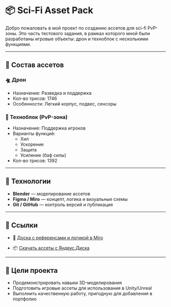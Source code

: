 # 📦 Sci-Fi Asset Pack

Добро пожаловать в мой проект по созданию ассетов для sci-fi PvP-зоны. Это часть тестового задания, в рамках которого мной были разработаны игровые объекты: дрон и техноблок с несколькими функциями.

---

## 🔧 Состав ассетов

### 🛸 Дрон
- Назначение: Разведка и поддержка
- Кол-во трисов: 1746
- Особенности: Легкий корпус, подвес, сенсоры

### 🧊 Техноблок (PvP-зона)
- Назначение: Поддержка игроков
- Варианты функций:
  - Хил
  - Ускорение
  - Защита
  - Усиление (баф силы)
- Кол-во трисов: 1392

---

## 📐 Технологии

- **Blender** — моделирование ассетов
- **Figma / Miro** — концепт, логика и визуальные схемы
- **Git / GitHub** — контроль версий и публикация

---

## 📁 Ссылки

- 🧠 [Доска с референсами и логикой в Miro](https://miro.com/welcomeonboard/bGttWjBEVVdzVGNIVXMyU1NXUUcwaDU5R0cvUGpOdmsrUndKcTYwOXVPbDJQOTVkd1pmdHYrTUFibVd5ck8vMERNNlJwMmEzUy9yc1pITENSWTZWMTlZcUlxQUFiSFduL2s1ekdBUkY0SnNwMjdqMy93NDZGQXF4Nyt4UEE3Zm9Bd044SHFHaVlWYWk0d3NxeHNmeG9BPT0hdjE=?share_link_id=999097879941)

- 📦 [Скачать ассеты с Яндекс.Диска](https://disk.yandex.ru/d/FRJ8psvawllqrA)

---

## 🎯 Цели проекта

- Продемонстрировать навыки 3D-моделирования
- Подготовить игровые ассеты для использования в Unity/Unreal
- Выполнить качественную работу, пригодную для добавления в портфолио
